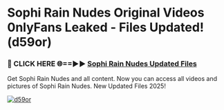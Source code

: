 # Sophi Rain Nudes Original Videos 0nlyFans Leaked - Files Updated! (d59or)

<h3>🔴 CLICK HERE 🌐==►► <a href="https://tinyurl.com/yc6ubb5a" rel="nofollow">Sophi Rain Nudes Updated Files</a></h3>

Get Sophi Rain Nudes and all content. Now you can access all videos and pictures of Sophi Rain Nudes. New Updated Files 2025!

[![d59or](https://i.imgur.com/7eu0CRL.gif)](https://tinyurl.com/yc6ubb5a)

